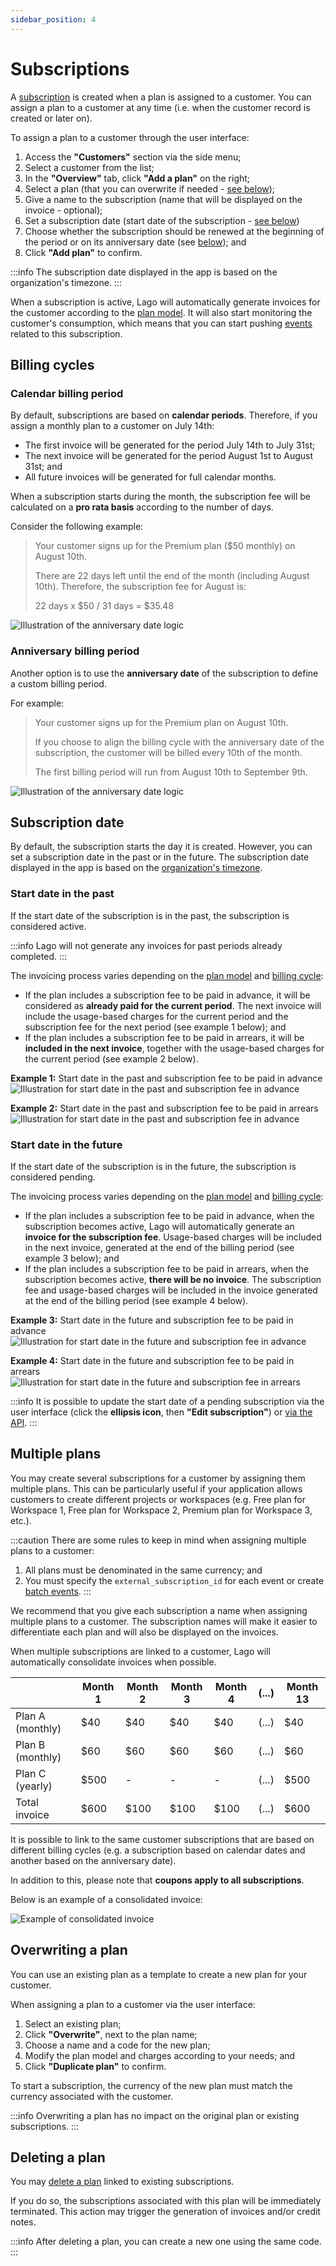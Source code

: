 ```yaml
---
sidebar_position: 4
---
```


# Subscriptions
A [subscription](../../api/subscriptions/subscription-object) is created when a plan is assigned to a customer. You can assign a plan to a customer at any time (i.e. when the customer record is created or later on).

To assign a plan to a customer through the user interface:
1. Access the **"Customers"** section via the side menu;
2. Select a customer from the list;
3. In the **"Overview"** tab, click **"Add a plan"** on the right;
4. Select a plan (that you can overwrite if needed - [see below](#overwriting-a-plan));
5. Give a name to the subscription (name that will be displayed on the invoice - optional);
6. Set a subscription date (start date of the subscription - [see below](#subscription-date))
7. Choose whether the subscription should be renewed at the beginning of the period or on its anniversary date (see [below](subscription#billing-cycles)); and
8. Click **"Add plan"** to confirm.

:::info
The subscription date displayed in the app is based on the organization's timezone.
:::

When a subscription is active, Lago will automatically generate invoices for the customer according to the [plan model](./plan-model). It will also start monitoring the customer's consumption, which means that you can start pushing [events](../../api/events/metered-event) related to this subscription.

## Billing cycles

### Calendar billing period
By default, subscriptions are based on **calendar periods**. Therefore, if you assign a monthly plan to a customer on July 14th:
- The first invoice will be generated for the period July 14th to July 31st;
- The next invoice will be generated for the period August 1st to August 31st; and
- All future invoices will be generated for full calendar months.

When a subscription starts during the month, the subscription fee will be calculated on a **pro rata basis** according to the number of days.

Consider the following example:

>Your customer signs up for the Premium plan ($50 monthly) on August 10th.
>
>There are 22 days left until the end of the month (including August 10th). Therefore, the subscription fee for August is:
>
>22 days x $50 / 31 days = $35.48

![Illustration of the anniversary date logic](../../../static/img/calendar-date.png)

### Anniversary billing period
Another option is to use the **anniversary date** of the subscription to define a custom billing period.

For example:

>Your customer signs up for the Premium plan on August 10th.
>
>If you choose to align the billing cycle with the anniversary date of the subscription, the customer will be billed every 10th of the month.
>
>The first billing period will run from August 10th to September 9th.

![Illustration of the anniversary date logic](../../../static/img/anniversary-date.png)

## Subscription date
By default, the subscription starts the day it is created. However, you can set a subscription date in the past or in the future. The subscription date displayed in the app is based on the [organization's timezone](../../../changelog/timezones).

### Start date in the past
If the start date of the subscription is in the past, the subscription is considered active.

:::info
Lago will not generate any invoices for past periods already completed.
:::

The invoicing process varies depending on the [plan model](/docs/guide/plans/plan-model) and [billing cycle](#billing-cycles):
- If the plan includes a subscription fee to be paid in advance, it will be considered as **already paid for the current period**. The next invoice will include the usage-based charges for the current period and the subscription fee for the next period (see example 1 below); and
- If the plan includes a subscription fee to be paid in arrears, it will be **included in the next invoice**, together with the usage-based charges for the current period (see example 2 below).

**Example 1:** Start date in the past and subscription fee to be paid in advance
![Illustration for start date in the past and subscription fee in advance](../../../static/img/subscription-past-advance.png)

**Example 2:** Start date in the past and subscription fee to be paid in arrears
![Illustration for start date in the past and subscription fee in advance](../../../static/img/subscription-past-arrears.png)

### Start date in the future
If the start date of the subscription is in the future, the subscription is considered pending.

The invoicing process varies depending on the [plan model](/docs/guide/plans/plan-model) and [billing cycle](#billing-cycles):
- If the plan includes a subscription fee to be paid in advance, when the subscription becomes active, Lago will automatically generate an **invoice for the subscription fee**. Usage-based charges will be included in the next invoice, generated at the end of the billing period (see example 3 below); and
- If the plan includes a subscription fee to be paid in arrears, when the subscription becomes active, **there will be no invoice**. The subscription fee and usage-based charges will be included in the invoice generated at the end of the billing period (see example 4 below).

**Example 3:** Start date in the future and subscription fee to be paid in advance
![Illustration for start date in the future and subscription fee in advance](../../../static/img/subscription-future-advance.png)

**Example 4:** Start date in the future and subscription fee to be paid in arrears
![Illustration for start date in the future and subscription fee in arrears](../../../static/img/subscription-future-arrears.png)

:::info
It is possible to update the start date of a pending subscription via the user interface (click the **ellipsis icon**, then **"Edit subscription"**) or [via the API](../../api/subscriptions/update-subscription).
:::

## Multiple plans
You may create several subscriptions for a customer by assigning them multiple plans. This can be particularly useful if your application allows customers to create different projects or workspaces (e.g. Free plan for Workspace 1, Free plan for Workspace 2, Premium plan for Workspace 3, etc.).

:::caution
There are some rules to keep in mind when assigning multiple plans to a customer:
1. All plans must be denominated in the same currency; and
2. You must specify the `external_subscription_id` for each event or create [batch events](../../api/events/create-batch-event).
:::

We recommend that you give each subscription a name when assigning multiple plans to a customer. The subscription names will make it easier to differentiate each plan and will also be displayed on the invoices.

When multiple subscriptions are linked to a customer, Lago will automatically consolidate invoices when possible.

|                  | Month 1 | Month 2 | Month 3 | Month 4 | (...) | Month 13 |
| ---------------- | ------- | ------- | ------- | ------- | ----- | -------- |
| Plan A (monthly) | $40     | $40     | $40     | $40     | (...) | $40      |
| Plan B (monthly) | $60     | $60     | $60     | $60     | (...) | $60      |
| Plan C (yearly)  | $500    | -       | -       | -       | (...) | $500     |
| Total invoice    | $600    | $100    | $100    | $100    | (...) | $600     |

It is possible to link to the same customer subscriptions that are based on different billing cycles (e.g. a subscription based on calendar dates and another based on the anniversary date).

In addition to this, please note that **coupons apply to all subscriptions**.

Below is an example of a consolidated invoice:

![Example of consolidated invoice](../../../static/img/consolidated-invoice.png)

## Overwriting a plan
You can use an existing plan as a template to create a new plan for your customer.

When assigning a plan to a customer via the user interface:
1. Select an existing plan;
2. Click **"Overwrite"**, next to the plan name;
3. Choose a name and a code for the new plan;
4. Modify the plan model and charges according to your needs; and
5. Click **"Duplicate plan"** to confirm.

To start a subscription, the currency of the new plan must match the currency associated with the customer.

:::info
Overwriting a plan has no impact on the original plan or existing subscriptions.
:::

## Deleting a plan
You may [delete a plan](../../api/plans/destroy-plan) linked to existing subscriptions.

If you do so, the subscriptions associated with this plan will be immediately terminated. This action may trigger the generation of invoices and/or credit notes.

:::info
After deleting a plan, you can create a new one using the same code.
:::